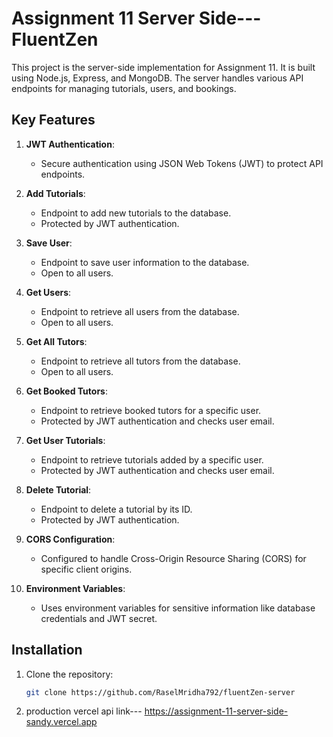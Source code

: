 # Assignment 11 Server Side--- FluentZen

This project is the server-side implementation for Assignment 11. It is built using Node.js, Express, and MongoDB. The server handles various API endpoints for managing tutorials, users, and bookings.

## Key Features

1. **JWT Authentication**:
   - Secure authentication using JSON Web Tokens (JWT) to protect API endpoints.

2. **Add Tutorials**:
   - Endpoint to add new tutorials to the database.
   - Protected by JWT authentication.

3. **Save User**:
   - Endpoint to save user information to the database.
   - Open to all users.

4. **Get Users**:
   - Endpoint to retrieve all users from the database.
   - Open to all users.

5. **Get All Tutors**:
   - Endpoint to retrieve all tutors from the database.
   - Open to all users.

6. **Get Booked Tutors**:
   - Endpoint to retrieve booked tutors for a specific user.
   - Protected by JWT authentication and checks user email.

7. **Get User Tutorials**:
   - Endpoint to retrieve tutorials added by a specific user.
   - Protected by JWT authentication and checks user email.

8. **Delete Tutorial**:
   - Endpoint to delete a tutorial by its ID.
   - Protected by JWT authentication.

9. **CORS Configuration**:
   - Configured to handle Cross-Origin Resource Sharing (CORS) for specific client origins.

10. **Environment Variables**:
    - Uses environment variables for sensitive information like database credentials and JWT secret.

## Installation

1. Clone the repository:
   ```sh
   git clone https://github.com/RaselMridha792/fluentZen-server
2. production vercel api link--- https://assignment-11-server-side-sandy.vercel.app
